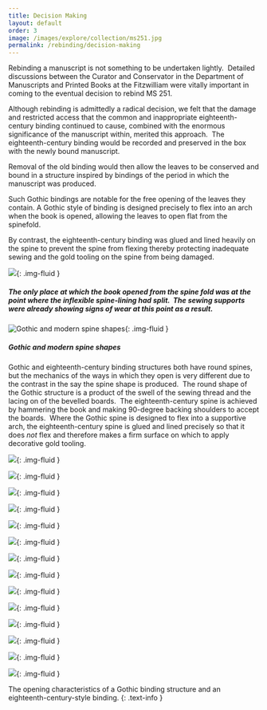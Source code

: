 ```yaml
---
title: Decision Making
layout: default
order: 3
image: /images/explore/collection/ms251.jpg
permalink: /rebinding/decision-making
---
```


Rebinding a manuscript is not something to be undertaken lightly.  Detailed discussions between the Curator and Conservator in the Department of Manuscripts and Printed Books at the Fitzwilliam were vitally important in coming to the eventual decision to rebind MS 251. 

Although rebinding is admittedly a radical decision, we felt that the damage and restricted access that the common and inappropriate eighteenth-century binding continued to cause, combined with the enormous significance of the manuscript within, merited this approach.  The eighteenth-century binding would be recorded and preserved in the box with the newly bound manuscript. 

Removal of the old binding would then allow the leaves to be conserved and bound in a structure inspired by bindings of the period in which the manuscript was produced. 

Such Gothic bindings are notable for the free opening of the leaves they contain. A Gothic style of binding is designed precisely to flex into an arch when the book is opened, allowing the leaves to open flat from the spinefold.  

By contrast, the eighteenth-century binding was glued and lined heavily on the spine to prevent the spine from flexing thereby protecting inadequate sewing and the gold tooling on the spine from being damaged. 

![]({{site.baseurl}}/images/rebinding/UTC_2.1.jpg){: .img-fluid }

##### The only place at which the book opened from the spine fold was at the point where the inflexible spine-lining had split.  The sewing supports were already showing signs of wear at this point as a result.

![Gothic and modern spine shapes]({{site.baseurl}}/images/rebinding/UTC_2.2.jpg "Gothic and modern spine shapes"){: .img-fluid }

##### Gothic and modern spine shapes

Gothic and eighteenth-century binding structures both have round spines, but the mechanics of the ways in which they open is very different due to the contrast in the say the spine shape is produced.  The round shape of the Gothic structure is a product of the swell of the sewing thread and the lacing on of the bevelled boards.  The eighteenth-century spine is achieved by hammering the book and making 90-degree backing shoulders to accept the boards.  Where the Gothic spine is designed to flex into a supportive arch, the eighteenth-century spine is glued and lined precisely so that it does _not_ flex and therefore makes a firm surface on which to apply decorative gold tooling.  

![]({{site.baseurl}}/images/rebinding/2.4.1.jpg){: .img-fluid }

![]({{site.baseurl}}/images/rebinding/2.4.2.jpg){: .img-fluid }

![]({{site.baseurl}}/images/rebinding/2.4.3.jpg){: .img-fluid }

![]({{site.baseurl}}/images/rebinding/2.4.4.jpg){: .img-fluid }

![]({{site.baseurl}}/images/rebinding/2.4.5.jpg){: .img-fluid }

![]({{site.baseurl}}/images/rebinding/2.4.6.jpg){: .img-fluid }

![]({{site.baseurl}}/images/rebinding/2.4.7.jpg){: .img-fluid }

![]({{site.baseurl}}/images/rebinding/2.5.1.jpg){: .img-fluid }

![]({{site.baseurl}}/images/rebinding/2.5.2.jpg){: .img-fluid }

![]({{site.baseurl}}/images/rebinding/2.5.3.jpg){: .img-fluid }

![]({{site.baseurl}}/images/rebinding/2.5.4.jpg){: .img-fluid }

![]({{site.baseurl}}/images/rebinding/2.5.5.jpg){: .img-fluid }

![]({{site.baseurl}}/images/rebinding/2.5.6.jpg){: .img-fluid }

![]({{site.baseurl}}/images/rebinding/2.5.7.jpg){: .img-fluid }

The opening characteristics of a Gothic binding structure and an eighteenth-century-style binding.
{: .text-info }
